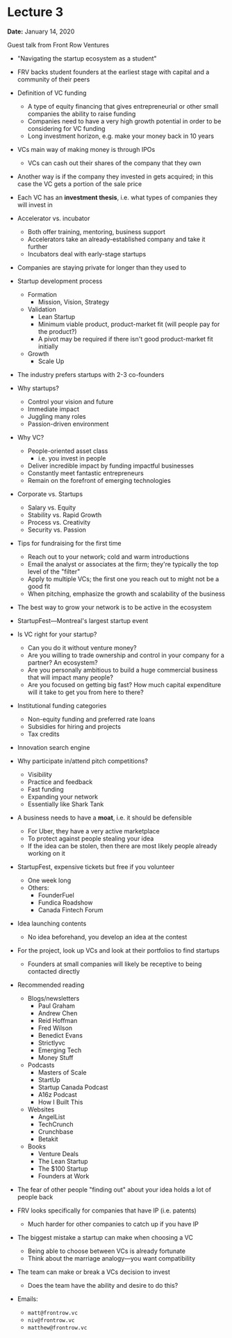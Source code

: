 # Lecture 3

**Date:** January 14, 2020

Guest talk from Front Row Ventures

* "Navigating the startup ecosystem as a student"
* FRV backs student founders at the earliest stage with capital and a community of their peers
* Definition of VC funding
  * A type of equity financing that gives entrepreneurial or other small companies the ability to raise funding
  * Companies need to have a very high growth potential in order to be considering for VC funding
  * Long investment horizon, e.g. make your money back in 10 years

* VCs main way of making money is through IPOs
  * VCs can cash out their shares of the company that they own
* Another way is if the company they invested in gets acquired; in this case the VC gets a portion of the sale price
* Each VC has an **investment thesis**, i.e. what types of companies they will invest in
* Accelerator vs. incubator
  * Both offer training, mentoring, business support 
  * Accelerators take an already-established company and take it further
  * Incubators deal with early-stage startups
* Companies are staying private for longer than they used to
* Startup development process
  * Formation
    * Mission, Vision, Strategy
  * Validation
    * Lean Startup
    * Minimum viable product, product-market fit (will people pay for the product?)
    * A pivot may be required if there isn't good product-market fit initially
  * Growth
    * Scale Up
* The industry prefers startups with 2-3 co-founders
* Why startups?
  * Control your vision and future
  * Immediate impact
  * Juggling many roles
  * Passion-driven environment
* Why VC?
  * People-oriented asset class 
    * i.e. you invest in people
  * Deliver incredible impact by funding impactful businesses
  * Constantly meet fantastic entrepreneurs
  * Remain on the forefront of emerging technologies
* Corporate vs. Startups
  * Salary vs. Equity
  * Stability vs. Rapid Growth
  * Process vs. Creativity
  * Security vs. Passion
* Tips for fundraising for the first time
  * Reach out to your network; cold and warm introductions
  * Email the analyst or associates at the firm; they're typically the top level of the "filter"
  * Apply to multiple VCs; the first one you reach out to might not be a good fit
  * When pitching, emphasize the growth and scalability of the business
* The best way to grow your network is to be active in the ecosystem
* StartupFest—Montreal's largest startup event
* Is VC right for your startup?
  * Can you do it without venture money?
  * Are you willing to trade ownership and control in your company for a partner? An ecosystem?
  * Are you personally ambitious to build a huge commercial business that will impact many people?
  * Are you focused on getting big fast? How much capital expenditure will it take to get you from here to there?
* Institutional funding categories
  * Non-equity funding and preferred rate loans
  * Subsidies for hiring and projects
  * Tax credits
* Innovation search engine
* Why participate in/attend pitch competitions?
  * Visibility
  * Practice and feedback
  * Fast funding
  * Expanding your network
  * Essentially like Shark Tank
* A business needs to have a **moat**, i.e. it should be defensible 
  * For Uber, they have a very active marketplace
  * To protect against people stealing your idea
  * If the idea can be stolen, then there are most likely people already working on it
* StartupFest, expensive tickets but free if you volunteer
  * One week long
  * Others:
    * FounderFuel
    * Fundica Roadshow
    * Canada Fintech Forum

* Idea launching contents
  * No idea beforehand, you develop an idea at the contest
* For the project, look up VCs and look at their portfolios to find startups
  * Founders at small companies will likely be receptive to being contacted directly
* Recommended reading
  * Blogs/newsletters
    * Paul Graham
    * Andrew Chen
    * Reid Hoffman
    * Fred Wilson
    * Benedict Evans
    * Strictlyvc
    * Emerging Tech
    * Money Stuff
  * Podcasts
    * Masters of Scale
    * StartUp
    * Startup Canada Podcast
    * A16z Podcast
    * How I Built This 
  * Websites
    * AngelList
    * TechCrunch
    * Crunchbase
    * Betakit
  * Books
    * Venture Deals
    * The Lean Startup
    * The $100 Startup
    * Founders at Work

* The fear of other people "finding out" about your idea holds a lot of people back
* FRV looks specifically for companies that have IP (i.e. patents)
  * Much harder for other companies to catch up if you have IP
* The biggest mistake a startup can make when choosing a VC
  * Being able to choose between VCs is already fortunate
  * Think about the marriage analogy—you want compatibility
* The team can make or break a VCs decision to invest
  * Does the team have the ability and desire to do this?
* Emails:
  * `matt@frontrow.vc`
  * `niv@frontrow.vc`
  * `matthew@frontrow.vc`